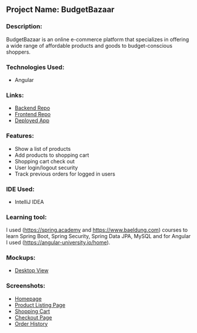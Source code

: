 ## Project Name: BudgetBazaar

### Description:
BudgetBazaar is an online e-commerce platform that specializes in offering a wide range of affordable products and goods to budget-conscious shoppers. 

### Technologies Used:
* Angular

### Links:
* [Backend Repo]()
* [Frontend Repo]()
* [Deployed App]()

### Features:
* Show a list of products
* Add products to shopping cart
* Shopping cart check out
* User login/logout security
* Track previous orders for logged in users

### IDE Used:
- IntelliJ IDEA

### Learning tool:
I used (https://spring.academy and https://www.baeldung.com) courses to learn Spring Boot, Spring Security, Spring Data JPA, MySQL and for Angular I used (https://angular-university.io/home). 

### Mockups:
* [Desktop View]()

### Screenshots:
* [Homepage]()
* [Product Listing Page]()
* [Shopping Cart]()
* [Checkout Page]()
* [Order History]()
